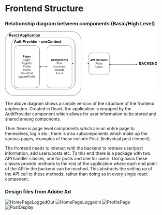# Frontend Structure

### Relationship diagram between components (Basic/High Level)
![FrontendStructure](https://github.com/MatthewFoster02/social_app/blob/main/planning/frontend/frontendstructure.png)

The above diagram shows a simple version of the structure of the frontend application. Created in React, the application is wrapped by the AuthProvider component which allows for user information to be stored and shared among components. 

Then there is page level components which are an entire page to themselves, login etc., there is also subcomponents which make up the various pages, examples of these include Post. (Individual post element).

The frontend needs to interact with the backend to retrieve user/post information, add users/posts etc. To this end there is a package with two API handler classes, one for posts and one for users. Using axios these classes provide methods to the rest of the application where each end point of the API in the backend can be reached. This abstracts the setting up of the API call to these methods, rather than doing so in every single react component.

### Design files from Adobe Xd

![HomePageLoggedOut]()
![HomePageLoggedIn]()
![ProfilePage]()
![PostDisplay]()